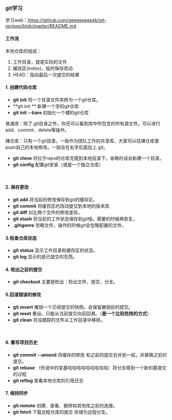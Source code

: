 ### git学习

学习web：https://github.com/geeeeeeeeek/git-recipes/blob/master/README.md

#### 工作流

本地仓库的组成：

1. 工作目录，就是实际的文件
2. 缓存区(index)，临时保存改动
3. HEAD：指向最后一次提交的结果

#### 1. 创建代码仓库

- **git init**  将一个目录文件夹转为一个git仓库。 
- **git init <name> ** 新建一个空的git仓库
- **git init --bare <name>**  初始化一个裸的git仓库

普通库：除了.git目录之外，你还可以看到库中所包含的所有源文件。可以进行add、commit、delete等操作。

裸仓库：只有一个git目录。一般作为团队工作的共享库，大家可以往裸仓库里push自己的本地修改。一般会在名字后面加上.git。

- **git clone <repo> <name>** 将位于repo的仓库克隆到本地<name>目录下。<name>省略的话会新建一个目录。
- **git config** 配置git安装（或是一个独立仓库）

​	

#### 2. 保存更改

- **git add** 将当前的修改保存到git的缓存区。
- **git commit** 将缓存区的改动提交到本地的版本库
- **git diff** 对比两个文件的修改差异。
- **git stash** 将当前的工作状态保存到git栈。需要的时候再恢复。
- **.gitigonre** 忽略文件，操作的时候git会忽略配置的文件。



#### 3.检查仓库状态

- **git status** 显示工作目录和缓存区的状态。
- **git log** 显示的是已提交的东西。



#### 4.  检出之前的提交

- **git checkout** 主要是检出：检出文件、提交、分支。



#### 5.回滚错误的修改

- **git revert** 撤销一个已经提交的快照。会保留撤销前的提交。
- **git reset** 重设。只能从当前提交向前回溯。（**是一个比较危险的方式**）
- **git clean** 将没跟踪的文件从工作目录中移除。

​		

#### 6. 重写项目历史

- **git commit --amend** 将缓存的修改 和之前的提交合并到一起，并替换之前的提交。
- **git rebase** （传说中的变基哈哈哈哈哈哈哈哈哈）将分支移到一个新的基提交的过程
- **git reflog** 查看本地仓库的引用日志



#### 7. 保持同步

- **git remote** 创建、查看、删除和其他库之前的连接。
- **git fetch** 下载远程仓库的提交 存储为远程分支。



 